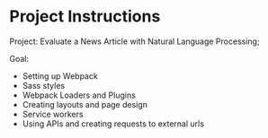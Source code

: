 # Project Instructions

Project: Evaluate a News Article with Natural Language Processing;

Goal:
- Setting up Webpack
- Sass styles
- Webpack Loaders and Plugins
- Creating layouts and page design
- Service workers
- Using APIs and creating requests to external urls


